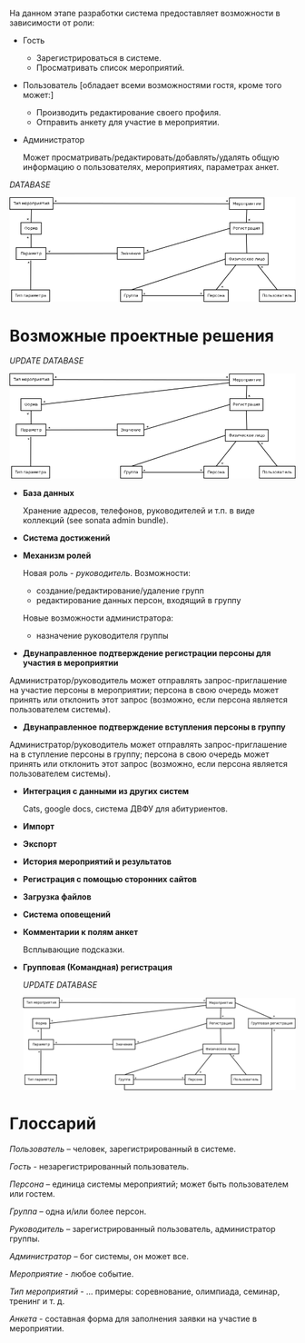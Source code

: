 На данном этапе разработки система предоставляет возможности
в зависимости от роли:

- Гость
    - Зарегистрироваться в системе.
    - Просматривать список мероприятий.

- Пользователь [обладает всеми возможностями гостя, кроме того может:]
    - Производить редактирование своего профиля.
    - Отправить анкету для участие в мероприятии.

- Администратор

    Может просматривать/редактировать/добавлять/удалять общую информацию
    о пользователях, мероприятиях, параметрах анкет.

_DATABASE_

![old-scheme-database][old-scheme]

# Возможные проектные решения

_UPDATE DATABASE_

![update1-scheme-database][update1-scheme]

- **База данных**

    Хранение адресов, телефонов, руководителей и т.п. в виде коллекций
(see sonata admin bundle).

- **Система достижений**

- **Механизм ролей**

    Новая роль - _руководитель_. Возможности:

    - создание/редактирование/удаление групп
    - редактирование данных персон, входящий в группу

    Новые возможности администратора:

    - назначение руководителя группы

- **Двунаправленное подтверждение регистрации персоны для участия в мероприятии**

Администратор/руководитель может отправлять запрос-приглашение на участие
персоны в мероприятии; персона в свою очередь может принять или отклонить
этот запрос (возможно, если персона является пользователем системы).

- **Двунаправленное подтверждение вступления персоны в группу**

Администратор/руководитель может отправлять запрос-приглашение на в ступление
персоны в группу; персона в свою очередь может принять или отклонить
этот запрос (возможно, если персона является пользователем системы).

- **Интеграция с данными из других систем**

    Cats, google docs, система ДВФУ для абитуриентов.

- **Импорт**

- **Экспорт**

- **История мероприятий и результатов**

- **Регистрация с помощью сторонних сайтов**

- **Загрузка файлов**

- **Система оповещений**

- **Комментарии к полям анкет**

    Всплывающие подсказки.

- **Групповая (Командная) регистрация**

    _UPDATE DATABASE_

    ![update2-scheme-database][update2-scheme]

# Глоссарий

_Пользователь_ – человек, зарегистрированный в системе.

_Гость_ - незарегистрированный пользователь.

_Персона_ – единица системы мероприятий; может быть пользователем или гостем.

_Группа_ – одна и/или более персон.

_Руководитель_ – зарегистрированный пользователь, администратор группы.

_Администратор_ – бог системы, он может все.

_Мероприятие_ - любое событие.

_Тип мероприятий_ - ... примеры: соревнование, олимпиада, семинар, тренинг и т. д.

_Анкета_ - составная форма для заполнения заявки на участие в мероприятии.

[old-scheme]: ../docs/img/old-scheme-database.png  "database"
[update1-scheme]: ../docs/img/update1-scheme-database.png  "database"
[update2-scheme]: ../docs/img/update2-scheme-database.png  "database"
